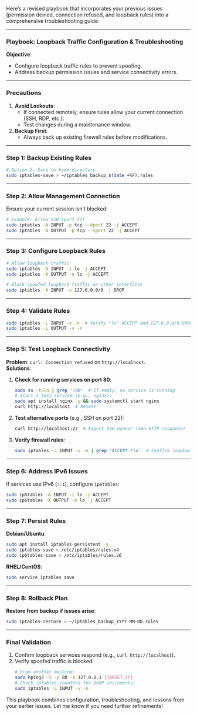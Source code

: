 Here’s a revised playbook that incorporates your previous issues (permission denied, connection refused, and loopback rules) into a comprehensive troubleshooting guide:

---

### **Playbook: Loopback Traffic Configuration & Troubleshooting**  
**Objective**:  
- Configure loopback traffic rules to prevent spoofing.  
- Address backup permission issues and service connectivity errors.  

---

### **Precautions**  
1. **Avoid Lockouts**:  
   - If connected remotely, ensure rules allow your current connection (SSH, RDP, etc.).  
   - Test changes during a maintenance window.  
2. **Backup First**:  
   - Always back up existing firewall rules before modifications.  

---

### **Step 1: Backup Existing Rules**  
  
```bash
# Option 2: Save to home directory  
sudo iptables-save > ~/iptables_backup_$(date +%F).rules  
```

---

### **Step 2: Allow Management Connection**  
Ensure your current session isn’t blocked:  
```bash
# Example: Allow SSH (port 22)  
sudo iptables -A INPUT -p tcp --dport 22 -j ACCEPT  
sudo iptables -A OUTPUT -p tcp --sport 22 -j ACCEPT  
```

---

### **Step 3: Configure Loopback Rules**  
```bash
# Allow loopback traffic  
sudo iptables -A INPUT -i lo -j ACCEPT  
sudo iptables -A OUTPUT -o lo -j ACCEPT  

# Block spoofed loopback traffic on other interfaces  
sudo iptables -A INPUT -s 127.0.0.0/8 -j DROP  
```

---

### **Step 4: Validate Rules**  
```bash
sudo iptables -L INPUT -v -n  # Verify "lo" ACCEPT and 127.0.0.0/8 DROP  
sudo iptables -L OUTPUT -v -n  
```

---

### **Step 5: Test Loopback Connectivity**  
**Problem**: `curl: Connection refused` on `http://localhost`.  
**Solutions**:  
1. **Check for running services on port 80**:  
   ```bash
   sudo ss -tuln | grep ':80'  # If empty, no service is running  
   # Start a test service (e.g., nginx):  
   sudo apt install nginx -y && sudo systemctl start nginx  
   curl http://localhost  # Retest  
   ```

2. **Test alternative ports** (e.g., SSH on port 22):  
   ```bash
   curl http://localhost:22  # Expect SSH banner (non-HTTP response)  
   ```

3. **Verify firewall rules**:  
   ```bash
   sudo iptables -L INPUT -v -n | grep 'ACCEPT.*lo'  # Confirm loopback allowance  
   ```

---

### **Step 6: Address IPv6 Issues**  
If services use IPv6 (`::1`), configure `ip6tables`:  
```bash
sudo ip6tables -A INPUT -i lo -j ACCEPT  
sudo ip6tables -A OUTPUT -o lo -j ACCEPT  
```

---

### **Step 7: Persist Rules**  
**Debian/Ubuntu**:  
```bash
sudo apt install iptables-persistent -y  
sudo iptables-save > /etc/iptables/rules.v4  
sudo ip6tables-save > /etc/iptables/rules.v6  
```

**RHEL/CentOS**:  
```bash
sudo service iptables save  
```

---

### **Step 8: Rollback Plan**  
**Restore from backup if issues arise**:  
```bash
sudo iptables-restore < ~/iptables_backup_YYYY-MM-DD.rules  
```

---

### **Final Validation**  
1. Confirm loopback services respond (e.g., `curl http://localhost`).  
2. Verify spoofed traffic is blocked:  
   ```bash
   # From another machine:  
   sudo hping3 -S -p 80 -a 127.0.0.1 [TARGET_IP]  
   # Check iptables counters for DROP increments:  
   sudo iptables -L INPUT -v -n  
   ```


This playbook combines configuration, troubleshooting, and lessons from your earlier issues. Let me know if you need further refinements!